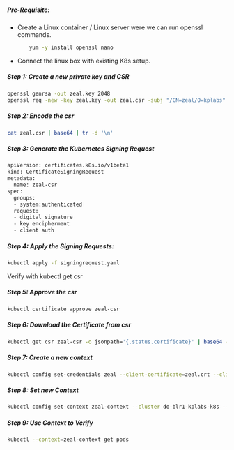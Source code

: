 ##### Pre-Requisite:

- Create a Linux container / Linux server were we can run openssl commands.

```sh
       yum -y install openssl nano
```
- Connect the linux box with existing K8s setup.

##### Step 1: Create a new private key  and CSR
```sh
openssl genrsa -out zeal.key 2048
openssl req -new -key zeal.key -out zeal.csr -subj "/CN=zeal/O=kplabs"
```
##### Step 2: Encode the csr
```sh
cat zeal.csr | base64 | tr -d '\n'
```

##### Step 3: Generate the Kubernetes Signing Request
```sh
apiVersion: certificates.k8s.io/v1beta1
kind: CertificateSigningRequest
metadata:
  name: zeal-csr
spec:
  groups:
  - system:authenticated
  request: 
  - digital signature
  - key encipherment
  - client auth
```
##### Step 4: Apply the Signing Requests:
```sh
kubectl apply -f signingrequest.yaml
```
Verify with  kubectl get csr

##### Step 5: Approve the csr
```sh
kubectl certificate approve zeal-csr
```
##### Step 6: Download the Certificate from csr
```sh
kubectl get csr zeal-csr -o jsonpath='{.status.certificate}' | base64 -d > zeal.crt
```
##### Step 7: Create a new context
```sh
kubectl config set-credentials zeal --client-certificate=zeal.crt --client-key=zeal.key
```
##### Step 8: Set new Context
```sh
kubectl config set-context zeal-context --cluster do-blr1-kplabs-k8s --user=zeal
```
##### Step 9: Use Context to Verify
```sh
kubectl --context=zeal-context get pods
```
